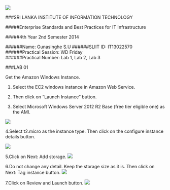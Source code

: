 
![](http://i.imgur.com/JluJOig.jpg)

###SRI LANKA INSTITUTE OF INFORMATION TECHNOLOGY

#####Enterprise Standards and Best Practices for IT Infrastructure

#####4th Year 2nd Semester 2014

######Name: Gunasinghe S.U
######SLIIT ID: IT13022570
######Practical Session: WD Friday  
######Practical Number: Lab 1, Lab 2, Lab 3

###LAB 01

Get the Amazon Windows Instance.

1.	Select the EC2 windows instance in Amazon Web Service.

2.	Then click on “Launch Instance” button.

3.	Select Microsoft Windows Server 2012 R2 Base (free tier eligible one) as the AMI.

![](http://i.imgur.com/NlP0Cvt.png)


4.Select t2.micro as the instance type. Then click on the configure instance details button. 

![](http://i.imgur.com/3x4QPWN.png)

5.Click on Next: Add storage.
![](http://i.imgur.com/4BCjVBy.png)

6.Do not change any detail. Keep the storage size as it is. Then click on Next: Tag instance button.
![](http://i.imgur.com/YP7Zl1b.png)


7.Click on Review and Launch button.
![](http://i.imgur.com/tZLuDgm.png)


